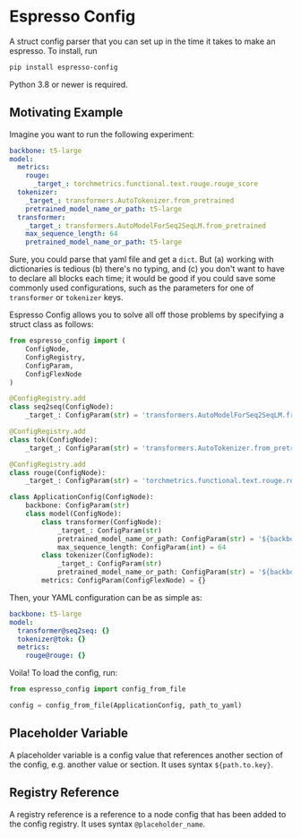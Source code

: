 # Espresso Config

A struct config parser that you can set up in the time it
takes to make an espresso. To install, run

```bash
pip install espresso-config
```

Python 3.8 or newer is required.


## Motivating Example

Imagine you want to run the following experiment:

```yaml
backbone: t5-large
model:
  metrics:
    rouge:
      _target_: torchmetrics.functional.text.rouge.rouge_score
  tokenizer:
    _target_: transformers.AutoTokenizer.from_pretrained
    pretrained_model_name_or_path: t5-large
  transformer:
    _target_: transformers.AutoModelForSeq2SeqLM.from_pretrained
    max_sequence_length: 64
    pretrained_model_name_or_path: t5-large
```

Sure, you could parse that yaml file and get a `dict`.
But (a) working with dictionaries is tedious (b) there's no
typing, and (c) you don't want to have to declare all blocks
each time; it would be good if you could save some commonly used
configurations, such as the parameters for one of `transformer`
or `tokenizer` keys.

Espresso Config allows you to solve all off those problems
by specifying a struct class as follows:

```python
from espresso_config import (
    ConfigNode,
    ConfigRegistry,
    ConfigParam,
    ConfigFlexNode
)

@ConfigRegistry.add
class seq2seq(ConfigNode):
    _target_: ConfigParam(str) = 'transformers.AutoModelForSeq2SeqLM.from_pretrained'

@ConfigRegistry.add
class tok(ConfigNode):
    _target_: ConfigParam(str) = 'transformers.AutoTokenizer.from_pretrained'

@ConfigRegistry.add
class rouge(ConfigNode):
    _target_: ConfigParam(str) = 'torchmetrics.functional.text.rouge.rouge_score'

class ApplicationConfig(ConfigNode):
    backbone: ConfigParam(str)
    class model(ConfigNode):
        class transformer(ConfigNode):
            _target_: ConfigParam(str)
            pretrained_model_name_or_path: ConfigParam(str) = '${backbone}'
            max_sequence_length: ConfigParam(int) = 64
        class tokenizer(ConfigNode):
            _target_: ConfigParam(str)
            pretrained_model_name_or_path: ConfigParam(str) = '${backbone}'
        metrics: ConfigParam(ConfigFlexNode) = {}
```

Then, your YAML configuration can be as simple as:

```yaml
backbone: t5-large
model:
  transformer@seq2seq: {}
  tokenizer@tok: {}
  metrics:
    rouge@rouge: {}
```

Voila! To load the config, run:

```python
from espresso_config import config_from_file

config = config_from_file(ApplicationConfig, path_to_yaml)
```

## Placeholder Variable

A placeholder variable is a config value that references another
section of the config, e.g. another value or section.
It uses syntax `${path.to.key}`.


## Registry Reference

A registry reference is a reference to a node config that has been
added to the config registry. It uses syntax `@placeholder_name`.